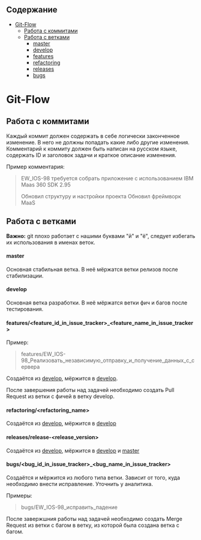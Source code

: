 ## Содержание
* [Git-Flow](#Git-Flow)
   * [Работа с коммитами](#Работа-с-коммитами)
   * [Работа с ветками](#Работа-с-ветками)
      * [master](#master)
      * [develop](#develop)
      * [features](#featuresfeature_id_in_issue_tracker_feature_name_in_issue_tracker)
      * [refactoring](#refactoringrefactoring_name)
      * [releases](#releasesrelease-release_version)
      * [bugs](#bugsbug_id_in_issue_tracker_bug_name_in_issue_tracker)

# Git-Flow
## Работа с коммитами
Каждый коммит должен содержать в себе логически законченное изменение. В него не должны попадать какие либо другие изменения.
Комментарий к коммиту должен быть написан на русском языке, содержать ID и заголовок задачи и краткое описание изменения.

Пример комментария:
> EW_IOS-98 требуется собрать приложение с использованием IBM Maas 360 SDK 2.95
> 
> Обновил структуру и настройки проекта
> Обновил фреймворк MaaS

## Работа с ветками

**Важно:** git плохо работает с нашими буквами "й" и "ё",  следует избегать их использования в именах веток.

#### master
Основная стабильная ветка. В неё мёржатся ветки релизов после стабилизации.
#### develop
Основная ветка разработки. В неё мёржатся ветки фич и багов после тестирования.
#### features/<feature_id_in_issue_tracker>_<feature_name_in_issue_tracker>
Пример: 
> features/EW_IOS-98_Реализовать_независимую_отправку_и_получение_данных_с_сервера

Создаётся из [develop](#develop), мёржится в [develop](#develop).

После завершения работы над задачей необходимо создать Pull Request из ветки с фичей в ветку develop.

#### refactoring/<refactoring_name>
Создаётся из [develop](#develop), мёржится в [develop](#develop)

#### releases/release-<release_version>
Создаётся из [develop](#develop), мёржится в [develop](#develop) и [master](#master)

#### bugs/<bug_id_in_issue_tracker>_<bug_name_in_issue_tracker>
Создаётся и мёржится из любого типа ветки. Зависит от того, куда необходимо внести исправление. Уточнить у аналитика.

Примеры:
> bugs/EW_IOS-98_исправить_падение

После завержшния работы над задачей необходимо создать Merge Request из ветки с багом в ветку, из которой была создана ветка с багом.
